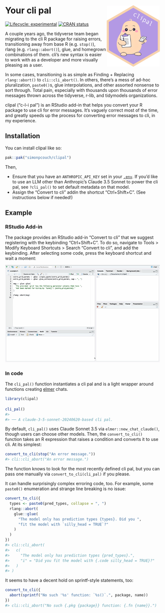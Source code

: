 
<!-- README.md is generated from README.Rmd. Please edit that file -->

# Your cli pal <img src="man/figures/logo.png" align="right" height="200" alt="" />

<!-- badges: start -->

[![Lifecycle:
experimental](https://img.shields.io/badge/lifecycle-experimental-orange.svg)](https://lifecycle.r-lib.org/articles/stages.html#experimental)
[![CRAN
status](https://www.r-pkg.org/badges/version/clipal)](https://CRAN.R-project.org/package=clipal)
<!-- badges: end -->

A couple years ago, the tidyverse team began migrating to the cli R
package for raising errors, transitioning away from base R
(e.g. `stop()`), rlang (e.g. `rlang::abort()`), glue, and homegrown
combinations of them. cli’s new syntax is easier to work with as a
developer and more visually pleasing as a user.

In some cases, transitioning is as simple as Finding + Replacing
`rlang::abort()` to `cli::cli_abort()`. In others, there’s a mess of
ad-hoc pluralization, `paste0()`s, glue interpolations, and other
assorted nonsense to sort through. Total pain, especially with thousands
upon thousands of error messages thrown across the tidyverse, r-lib, and
tidymodels organizations.

clipal (“c-l-i pal”) is an RStudio add-in that helps you convert your R
package to use cli for error messages. It’s vaguely correct most of the
time, and greatly speeds up the process for converting error messages to
cli, in my experience.

## Installation

You can install clipal like so:

``` r
pak::pak("simonpcouch/clipal")
```

Then,

- Ensure that you have an `ANTHROPIC_API_KEY` set in your
  [`.env`](https://github.com/gaborcsardi/dotenv). If you’d like to use
  an LLM other than Anthropic’s Claude 3.5 Sonnet to power the cli pal,
  see `?cli_pal()` to set default metadata on that model.
- Assign the “Convert to cli” addin the shortcut “Ctrl+Shift+C”. (See
  instructions below if needed!)

## Example

### RStudio Add-in

The package provides an RStudio add-in “Convert to cli” that we suggest
registering with the keybinding “Ctrl+Shift+C”. To do so, navigate to
Tools \> Modify Keyboard Shortcuts \> Search “Convert to cli”, and add
the keybinding. After selecting some code, press the keyboard shortcut
and wait a moment:

![](inst/figs/addin.gif)

### In code

The `cli_pal()` function instantiates a cli pal and is a light wrapper
around functions creating [elmer](https://github.com/hadley/elmer)
chats.

``` r
library(clipal)

cli_pal()
#> 
#> ── A claude-3-5-sonnet-20240620-based cli pal.
```

By default, `cli_pal()` uses Claude Sonnet 3.5 via
`elmer::new_chat_claude()`, though users can choose other models. Then,
the `convert_to_cli()` function takes an R expression that raises a
condition and converts it to use cli. At its simplest:

``` r
convert_to_cli(stop("An error message."))
#> cli::cli_abort("An error message.")
```

The function knows to look for the most recently defined cli pal, but
you can pass one manually via `convert_to_cli(cli_pal)` if you please.

It can handle surprisingly complex erroring code, too. For example, some
`paste0()` enumeration and strange line breaking is no issue:

``` r
convert_to_cli({
  types <- paste0(pred_types, collapse = ", ")
  rlang::abort(
    glue::glue(
      "The model only has prediction types {types}. Did you ",
      "fit the model with `silly_head = TRUE`?"
    )
  )
})
#> cli::cli_abort(
#>   c(
#>     "The model only has prediction types {pred_types}.",
#>     "i" = "Did you fit the model with {.code silly_head = TRUE}?"
#>   )
#> )
```

It seems to have a decent hold on sprintf-style statements, too:

``` r
convert_to_cli({
  abort(sprintf("No such '%s' function: `%s()`.", package, name))
})
#> cli::cli_abort("No such {.pkg {package}} function: {.fn {name}}.")
```
